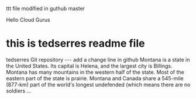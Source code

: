 ttt
file modified in guthub master

Hello Cloud Gurus
# this is tedserres readme file
tedserres Git repository
--- add a change line in github
Montana is a state in the United States. Its capital is Helena, and the largest city is Billings. Montana has many mountains in the western half of the state. Most of the eastern part of the state is prairie. Montana and Canada share a 545-mile (877-km) part of the world's longest undefended (which means there are no soldiers ...
